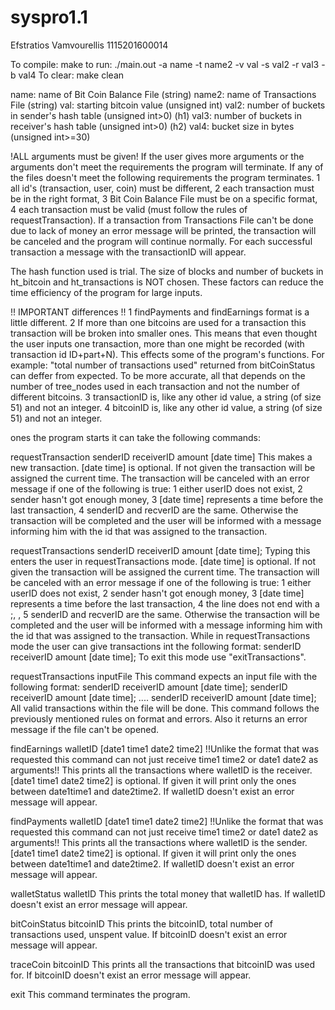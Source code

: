 # syspro1.1
Efstratios Vamvourellis 1115201600014

To compile: make
to run:     ./main.out -a name -t name2 -v val -s val2 -r val3 -b val4
To clear:   make clean

name:   name of Bit Coin Balance File (string)
name2:  name of Transactions File (string)
val:    starting bitcoin value (unsigned int)
val2:   number of buckets in sender's hash table (unsigned int>0) (h1)
val3:   number of buckets in receiver's hash table (unsigned int>0) (h2)
val4:   bucket size in bytes (unsigned int>=30)

!ALL arguments must be given!
If the user gives more arguments or the arguments don't meet the requirements
the program will terminate. If any of the files doesn't meet the following requirements
the program terminates. 1 all id's (transaction, user, coin) must be different,
2 each transaction must be in the right format, 3 Bit Coin Balance File must be on
a specific format, 4 each transaction must be valid (must follow the rules of requestTransaction).
If a transaction from Transactions File can't be done due to lack of money an error
message will be printed, the transaction will be canceled and the program will
continue normally. For each successful transaction a message with the transactionID will appear.

The hash function used is trial. The size of blocks and number of buckets in
ht_bitcoin and ht_transactions is NOT chosen. These factors can reduce the time
efficiency of the program for large inputs.  

!! IMPORTANT differences !!
1 findPayments and findEarnings format is a little different.
2 If more than one bitcoins are used for a transaction this transaction will be
  broken into smaller ones. This means that even thought the user inputs one transaction,
  more than one might be recorded (with transaction id ID+part+N). This effects
  some of the program's functions. For example: "total number of transactions used"
  returned from bitCoinStatus can deffer from expected.
  To be more accurate, all that depends on the number of tree_nodes used in each
  transaction and not the number of different bitcoins.
3 transactionID is, like any other id value, a string (of size 51) and not an integer.
4 bitcoinID is, like any other id value, a string (of size 51) and not an integer.


ones the program starts it can take the following commands:

  requestTransaction senderID receiverID amount [date time]
    This makes a new transaction. [date time] is optional. If not given the
    transaction will be assigned the current time.
    The transaction will be canceled with an
    error message if one of the following is true: 1 either userID does not
    exist, 2 sender hasn't got enough money, 3 [date time] represents a time
    before the last transaction, 4 senderID and recverID are the same. Otherwise the transaction will be completed and
    the user will be informed with a message informing him with the id that was
    assigned to the transaction.

  requestTransactions senderID receiverID amount [date time];
    Typing this enters the user in requestTransactions mode. [date time] is
    optional. If not given the transaction will be assigned the current time.
    The transaction will be canceled with an
    error message if one of the following is true: 1 either userID does not
    exist, 2 sender hasn't got enough money, 3 [date time] represents a time
    before the last transaction, 4 the line does not end with a ;, , 5 senderID and recverID are the same.
    Otherwise the transaction will be completed and
    the user will be informed with a message informing him with the id that was
    assigned to the transaction. While in requestTransactions mode the user can
    give transactions int the following format: senderID receiverID amount [date time];
    To exit this mode use "exitTransactions".

  requestTransactions inputFile
    This command expects an input file with the following format:
      senderID receiverID amount [date time];
      senderID receiverID amount [date time];
      ....
      senderID receiverID amount [date time];
    All valid transactions within the file will be done. This command follows the
    previously mentioned rules on format and errors. Also it returns an error
    message if the file can't be opened.

  findEarnings walletID [date1 time1 date2 time2]
    !!Unlike the format that was requested this command can not just receive
    time1 time2 or date1 date2 as arguments!!
    This prints all the transactions where walletID is the receiver. [date1
    time1 date2 time2] is optional. If given it will print only the ones between
    date1time1 and date2time2. If walletID doesn't exist an error message will appear.

  findPayments walletID [date1 time1 date2 time2]
    !!Unlike the format that was requested this command can not just receive
    time1 time2 or date1 date2 as arguments!!
    This prints all the transactions where walletID is the sender. [date1 time1
    date2 time2] is optional. If given it will print only the ones between
    date1time1 and date2time2. If walletID doesn't exist an error message will appear.

  walletStatus walletID
    This prints the total money that walletID has. If walletID doesn't exist an
    error message will appear.

  bitCoinStatus bitcoinID
    This prints the bitcoinID, total number of transactions used, unspent value.
    If bitcoinID doesn't exist an error message will appear.

  traceCoin bitcoinID
    This prints all the transactions that bitcoinID was used for. If bitcoinID
    doesn't exist an error message will appear.

  exit
    This command terminates the program.
